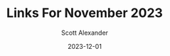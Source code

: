 ---
layout: podcast
title: "Links For November 2023"
author: Scott Alexander
description: https://www.astralcodexten.com/p/links-for-november-2023
date: 2023-12-01
length: 4949387
duration: 1237
guid: links-for-november-2023
---